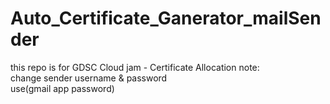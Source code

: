 # Auto_Certificate_Ganerator_mailSender
this repo is for GDSC Cloud jam - Certificate Allocation
note:    
change sender username & password   
use(gmail app password)
